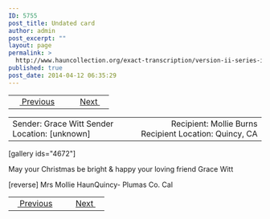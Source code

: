 ```yaml
---
ID: 5755
post_title: Undated card
author: admin
post_excerpt: ""
layout: page
permalink: >
  http://www.hauncollection.org/exact-transcription/version-ii-series-iv/undated-card/
published: true
post_date: 2014-04-12 06:35:29
---
```

<table style="width: 100%;" align="center">
<tbody>
<tr>
<td width="50%"> <a href="http://www.hauncollection.org/version-2/version-ii-series-iv/september-8-unknown-year/"><img src="https://lh3.googleusercontent.com/-EFJpxxNiPNw/VqgtWBCZrMI/AAAAAAAAAFU/WfY4lPFWWkg/s800-Ic42/Soeb-Plain-Arrows-8-10px.png" alt="" width="10" height="10"/> Previous</a></td>
<td style="text-align: right;"><a href="http://www.hauncollection.org/version-2/version-ii-series-iv/undated-card-2/">Next <img src="https://lh3.googleusercontent.com/-67k0cYlpXHw/VqgtWKz1MXI/AAAAAAAAAFU/k9PW_Piyurk/s800-Ic42/Soeb-Plain-Arrows-5-10px.png" alt="" width="10" height="10"/></a></td>
</tr>
</tbody>
</table>
<table style="width: 100%;" align="center">
<tbody>
<tr>
<td width="50%">Sender: Grace Witt
Sender Location: [unknown]</td>
<td style="text-align: right;">Recipient: Mollie Burns
Recipient Location: Quincy, CA</td>
</tr>
</tbody>
</table>
[gallery ids="4672"]

May your Christmas
be bright &amp; happy
your loving friend
Grace Witt

[reverse]
Mrs Mollie HaunQuincy-
Plumas Co. Cal

<table style="width: 100%;" align="center">
<tbody>
<tr>
<td width="50%"> <a href="http://www.hauncollection.org/version-2/version-ii-series-iv/september-8-unknown-year/"><img src="https://lh3.googleusercontent.com/-EFJpxxNiPNw/VqgtWBCZrMI/AAAAAAAAAFU/WfY4lPFWWkg/s800-Ic42/Soeb-Plain-Arrows-8-10px.png" alt="" width="10" height="10"/> Previous</a></td>
<td style="text-align: right;"><a href="http://www.hauncollection.org/version-2/version-ii-series-iv/undated-card-2/">Next <img src="https://lh3.googleusercontent.com/-67k0cYlpXHw/VqgtWKz1MXI/AAAAAAAAAFU/k9PW_Piyurk/s800-Ic42/Soeb-Plain-Arrows-5-10px.png" alt="" width="10" height="10"/></a></td>
</tr>
</tbody>
</table>